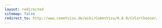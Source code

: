 ```yaml
---
layout: redirected
sitemap: false
redirect_to: http://www.cometvisu.de/wiki/CometVisu/0.8.0/ColorChooser/de
---
```


